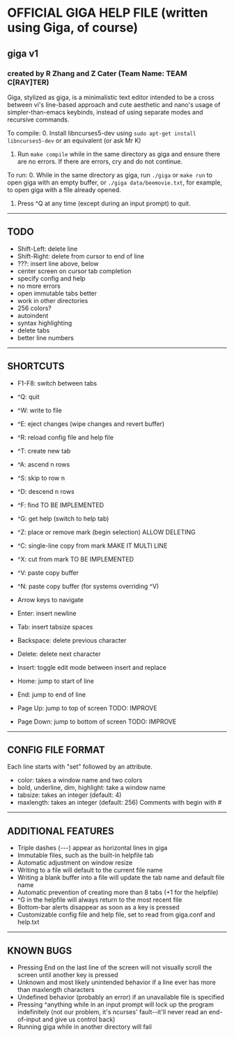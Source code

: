 # OFFICIAL GIGA HELP FILE (written using Giga, of course)

## giga v1

### created by R Zhang and Z Cater (Team Name: TEAM C[RAY]TER)

Giga, stylized as giga, is a minimalistic text editor intended to be a cross between vi's line-based approach and cute aesthetic and nano's usage of simpler-than-emacs keybinds, instead of using separate modes and recursive commands.

To compile:
0. Install libncurses5-dev using `sudo apt-get install libncurses5-dev` or an equivalent (or ask Mr K)
1. Run `make compile` while in the same directory as giga and ensure there are no errors. If there are errors, cry and do not continue.

To run:
0. While in the same directory as giga, run `./giga` or `make run` to open giga with an empty buffer, or `./giga data/beemovie.txt`, for example, to open giga with a file already opened.
1. Press ^Q at any time (except during an input prompt) to quit.

---

## TODO

- Shift-Left: delete line
- Shift-Right: delete from cursor to end of line
- ???: insert line above, below
- center screen on cursor
tab completion
- specify config and help
- no more errors
- open immutable tabs better
- work in other directories
- 256 colors?
- autoindent
- syntax highlighting
- delete tabs
- better line numbers

---

## SHORTCUTS

- F1-F8: switch between tabs

- ^Q: quit
- ^W: write to file
- ^E: eject changes (wipe changes and revert buffer)
- ^R: reload config file and help file
- ^T: create new tab

- ^A: ascend n rows
- ^S: skip to row n
- ^D: descend n rows
- ^F: find TO BE IMPLEMENTED
- ^G: get help (switch to help tab)

- ^Z: place or remove mark (begin selection) ALLOW DELETING
- ^C: single-line copy from mark MAKE IT MULTI LINE
- ^X: cut from mark TO BE IMPLEMENTED
- ^V: paste copy buffer
- ^N: paste copy buffer (for systems overriding ^V)

- Arrow keys to navigate

- Enter:     insert newline
- Tab:       insert tabsize spaces
- Backspace: delete previous character

- Delete:    delete next character
- Insert:    toggle edit mode between insert and replace
- Home:      jump to start of line
- End:       jump to end of line
- Page Up:   jump to top of screen TODO: IMPROVE
- Page Down: jump to bottom of screen TODO: IMPROVE

---

## CONFIG FILE FORMAT

Each line starts with "set" followed by an attribute.
- color: takes a window name and two colors
- bold, underline, dim, highlight: take a window name
- tabsize: takes an integer (default: 4)
- maxlength: takes an integer (default: 256)
Comments with begin with #

---

## ADDITIONAL FEATURES

- Triple dashes (---) appear as horizontal lines in giga
- Immutable files, such as the built-in helpfile tab
- Automatic adjustment on window resize
- Writing to a file will default to the current file name
- Writing a blank buffer into a file will update the tab name and default file name
- Automatic prevention of creating more than 8 tabs (+1 for the helpfile)
- ^G in the helpfile will always return to the most recent file
- Bottom-bar alerts disappear as soon as a key is pressed
- Customizable config file and help file, set to read from giga.conf and help.txt

---

## KNOWN BUGS

- Pressing End on the last line of the screen will not visually scroll the screen until another key is pressed
- Unknown and most likely unintended behavior if a line ever has more than maxlength characters
- Undefined behavior (probably an error) if an unavailable file is specified
- Pressing ^anything while in an input prompt will lock up the program indefinitely (not our problem, it's ncurses' fault--it'll never read an end-of-input and give us control back)
- Running giga while in another directory will fail
